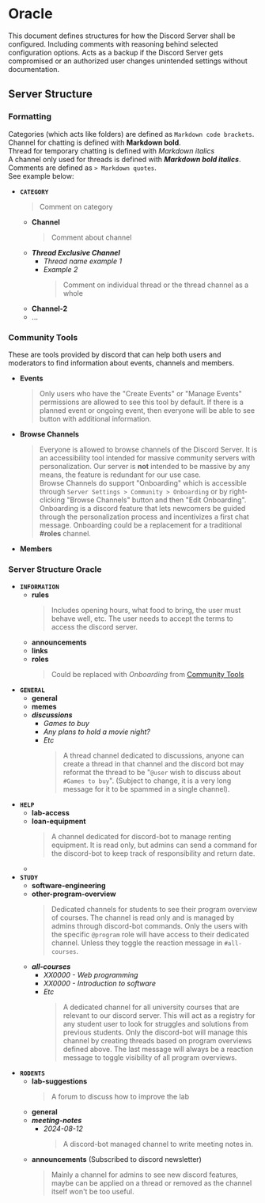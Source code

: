 # Oracle

This document defines structures for how the Discord Server shall be configured. Including comments with reasoning behind selected configuration options. Acts as a backup if the Discord Server gets compromised or an authorized user changes unintended settings without documentation.

## Server Structure

### Formatting

Categories (which acts like folders) are defined as `Markdown code brackets`.  
Channel for chatting is defined with **Markdown bold**.  
Thread for temporary chatting is defined with *Markdown italics*  
A channel only used for threads is defined with ***Markdown bold italics***.  
Comments are defined as `> Markdown quotes`.  
See example below:

- **`CATEGORY`**
  > Comment on category
  - **Channel**
    > Comment about channel
  - ***Thread Exclusive Channel***
    - *Thread name example 1*
    - *Example 2*
        > Comment on individual thread or the thread channel as a whole
  - **Channel-2**
  - ...

### Community Tools
These are tools provided by discord that can help both users and moderators to find information about events, channels and members. 
- **Events**
  > Only users who have the "Create Events" or "Manage Events" permissions are allowed to see this tool by default. If there is a planned event or ongoing event, then everyone will be able to see button with additional information.
- **Browse Channels**
  > Everyone is allowed to browse channels of the Discord Server. It is an accessibility tool intended for massive community servers with personalization. Our server is **not** intended to be massive by any means, the feature is redundant for our use case.  
  > Browse Channels do support "Onboarding" which is accessible through `Server Settings > Community > Onboarding` or by right-clicking "Browse Channels" button and then "Edit Onboarding".  
  > Onboarding is a discord feature that lets newcomers be guided through the personalization process and incentivizes a first chat message. Onboarding could be a replacement for a traditional **#roles** channel. 
- **Members**
  > 

### Server Structure Oracle
- **`INFORMATION`**
  - **rules**
    > Includes opening hours, what food to bring, the user must behave well, etc. The user needs to accept the terms to access the discord server.
  - **announcements**
  - **links**
  - **roles**
    > Could be replaced with *Onboarding* from [Community Tools](#community-tools)
- **`GENERAL`**
  - **general**
  - **memes**
  - ***discussions***
    - *Games to buy*
    - *Any plans to hold a movie night?*
    - *Etc*
        > A thread channel dedicated to discussions, anyone can create a thread in that channel and the discord bot may reformat the thread to be "`@user` wish to discuss about `#Games to buy`". (Subject to change, it is a very long message for it to be spammed in a single channel).
- **`HELP`**
  - **lab-access**
  - **loan-equipment**
    > A channel dedicated for discord-bot to manage renting equipment. It is read only, but admins can send a command for the discord-bot to keep track of responsibility and return date.
  - 
- **`STUDY`**
  - **software-engineering**
  - **other-program-overview**
    > Dedicated channels for students to see their program overview of courses. The channel is read only and is managed by admins through discord-bot commands. Only the users with the specific `@program` role will have access to their dedicated channel. Unless they toggle the reaction message in `#all-courses`.
  - ***all-courses***
    - *XX0000 - Web programming*
    - *XX0000 - Introduction to software*
    - *Etc*
        > A dedicated channel for all university courses that are relevant to our discord server. This will act as a registry for any student user to look for struggles and solutions from previous students. Only the discord-bot will manage this channel by creating threads based on program overviews defined above. The last message will always be a reaction message to toggle visibility of all program overviews.
- **`RODENTS`**
  - **lab-suggestions**
    > A forum to discuss how to improve the lab
  - **general**
  - ***meeting-notes***
    - *2024-08-12*
        > A discord-bot managed channel to write meeting notes in.
  - **announcements** (Subscribed to discord newsletter)
    > Mainly a channel for admins to see new discord features, maybe can be applied on a thread or removed as the channel itself won't be too useful.

